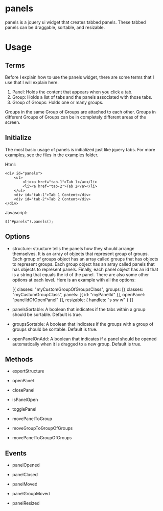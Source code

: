 panels
======

panels is a jquery ui widget that creates tabbed panels. These tabbed panels can be draggable, sortable, and resizable.

Usage
=====
Terms
-----
Before I explain how to use the panels widget, there are some terms that I use that I will explain here.
1. Panel: Holds the content that appears when you click a tab.
2. Group: Holds a list of tabs and the panels associated with those tabs.
3. Group of Groups: Holds one or many groups.

Groups in the same Group of Groups are attached to each other. Groups in different Groups of Groups can be
in completely different areas of the screen.

Initialize
----------
The most basic usage of panels is initialized just like jquery tabs. For more examples,
see the files in the examples folder.

Html:

    <div id="panels">
    	<ul>
    		<li><a href="tab-1">Tab 1</a></li>
    		<li><a href="tab-2">Tab 2</a></li>
    	</ul>
    	<div id="tab-1">Tab 1 Content</div>
    	<div id="tab-2">Tab 2 Content</div>
    </div>
    
Javascript:

    $("#panels").panels();

Options
-------
* structure:
structure tells the panels how they should arrange themselves. It is an array of objects
that represent group of groups. Each group of groups object has an array called groups
that has objects to represent groups. Each group object has an array called panels that
has objects to represent panels. Finally, each panel object has an id that is a string
that equals the id of the panel. There are also some other options at each level. Here is
an example with all the options:

    [{
        classes: "myCustomGroupOfGroupsClass",
        groups: [{
            classes: "myCustumGroupClass",
            panels: [{
                id: "myPanelId"
            }],
            openPanel: "panelIdOfOpenPanel"
        }],
        resizable: {
        	handles: "s sw w"
        }
    }]

* panelsSortable:
A boolean that indicates if the tabs within a group should be sortable. Default is true.

* groupsSortable:
A boolean that indicates if the groups with a group of groups should be sortable. Default is true.

* openPanelOnAdd:
A boolean that indicates if a panel should be opened automatically when it is dragged to a new group. Default is true.

Methods
-------
* exportStructure

* openPanel

* closePanel

* isPanelOpen

* togglePanel

* movePanelToGroup

* moveGroupToGroupOfGroups

* movePanelToGroupOfGroups

Events
------
* panelOpened

* panelClosed

* panelMoved

* panelGroupMoved

* panelResized